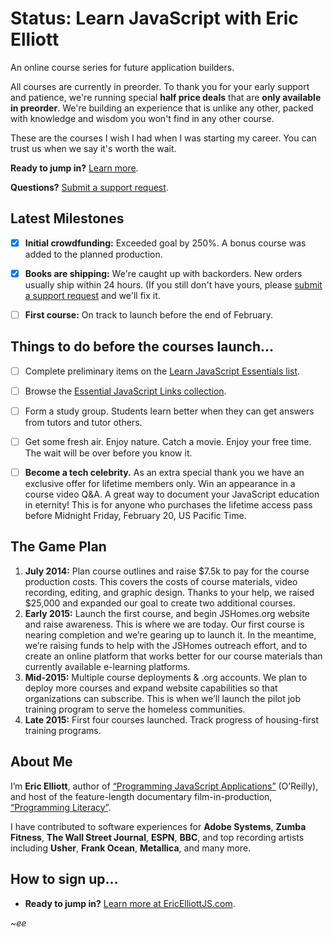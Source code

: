 Status: Learn JavaScript with Eric Elliott 
==========================================

An online course series for future application builders.

All courses are currently in preorder. To thank you for your early support and patience, we're running special **half price deals** that are **only available in preorder**. We're building an experience that is unlike any other, packed with knowledge and wisdom you won't find in any other course.

These are the courses I wish I had when I was starting my career. You can trust us when we say it's worth the wait.

**Ready to jump in?** [Learn more](https://ericelliottjs.com/).

**Questions?** [Submit a support request](https://paralleldrive.zendesk.com/hc/en-us/requests/new).

## Latest Milestones

* [x] **Initial crowdfunding:** Exceeded goal by 250%. A bonus course was added to the planned production.
* [x] **Books are shipping:** We're caught up with backorders. New orders usually ship within 24 hours. (If you still don't have yours, please [submit a support request](https://paralleldrive.zendesk.com/hc/en-us/requests/new) and we'll fix it.
* [ ] **First course:** On track to launch before the end of February.


## Things to do before the courses launch...

* [ ] Complete preliminary items on the [Learn JavaScript Essentials list](https://medium.com/javascript-scene/learn-javascript-b631a4af11f2).
* [ ] Browse the [Essential JavaScript Links collection](https://gist.github.com/ericelliott/d576f72441fc1b27dace).
* [ ] Form a study group. Students learn better when they can get answers from tutors and tutor others.
* [ ] Get some fresh air. Enjoy nature. Catch a movie. Enjoy your free time. The wait will be over before you know it.
* [ ] **Become a tech celebrity.** As an extra special thank you we have an exclusive offer for lifetime members only. Win an appearance in a course video Q&A. A great way to document your JavaScript education in eternity! This is for anyone who purchases the lifetime access pass before Midnight Friday, February 20, US Pacific Time.


## The Game Plan

1. **July 2014:** Plan course outlines and raise $7.5k to pay for the course production costs. This covers the costs of course materials, video recording, editing, and graphic design. Thanks to your help, we raised $25,000 and expanded our goal to create two additional courses.
2. **Early 2015:** Launch the first course, and begin JSHomes.org website and raise awareness. This is where we are today. Our first course is nearing completion and we’re gearing up to launch it. In the meantime, we’re raising funds to help with the JSHomes outreach effort, and to create an online platform that works better for our course materials than currently available e-learning platforms.
3. **Mid-2015:** Multiple course deployments & .org accounts. We plan to deploy more courses and expand website capabilities so that organizations can subscribe. This is when we’ll launch the pilot job training program to serve the homeless communities.
4. **Late 2015:** First four courses launched. Track progress of housing-first training programs.


## About Me

I’m **Eric Elliott**, author of [“Programming JavaScript Applications”](http://pjabook.com) (O’Reilly), and host of the feature-length documentary film-in-production, [“Programming Literacy”](https://medium.com/javascript-scene/programming-literacy-7bc4ae154b91).

I have contributed to software experiences for **Adobe Systems**, **Zumba Fitness**, **The Wall Street Journal**, **ESPN**, **BBC**, and top recording artists including **Usher**, **Frank Ocean**, **Metallica**, and many more.

## How to sign up...

* **Ready to jump in?** [Learn more at EricElliottJS.com](https://ericelliottjs.com/).

*~ee*
